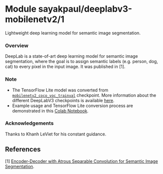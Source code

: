 # Module sayakpaul/deeplabv3-mobilenetv2/1
Lightweight deep learning model for semantic image segmentation.

<!-- asset-path: https://github.com/sayakpaul/Adventures-in-TensorFlow-Lite/releases/download/v0.1.0/mobilenetv2_coco_voctrainval_tflite.tar.gz -->
<!-- module-type: image-segmentation -->
<!-- network-architecture: DeepLab (mobilenetv2_coco_voc_trainval) -->
<!-- dataset: PASCAL VOC 2012 -->
<!-- fine-tunable: false
<!-- language: en -->
<!-- format: tflite -->
<!-- license: Apache-2.0 -->

### Overview
DeepLab is a state-of-art deep learning model for semantic image segmentation, where the goal is to assign semantic labels (e.g. person, dog, cat) to every pixel in the input image. It was published in [1].

### Note
- The TensorFlow Lite model was converted from [`mobilenetv2_coco_voc_trainval`](http://download.tensorflow.org/models/deeplabv3_mnv2_pascal_trainval_2018_01_29.tar.gz) checkpoint. More information about the different DeepLabV3 checkpoints is available [here](https://github.com/tensorflow/models/blob/master/research/deeplab/g3doc/model_zoo.md). 
- Example usage and TensorFlow Lite conversion process are demonstrated in this [Colab Notebook](https://colab.research.google.com/github/sayakpaul/Adventures-in-TensorFlow-Lite/blob/master/DeepLab_TFLite_COCO.ipynb). 

### Acknowledgements
Thanks to Khanh LeViet for his constant guidance. 

References
--------------
[1] [Encoder-Decoder with Atrous Separable Convolution for Semantic Image Segmentation](https://arxiv.org/abs/1802.02611).
